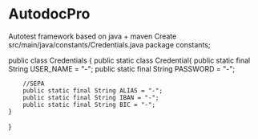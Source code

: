 # AutodocPro
Autotest framework based on java + maven
Create src/main/java/constants/Credentials.java
package constants;

public class Credentials {
    public static class Credential{
        public static final String USER_NAME = "-";
        public static final String PASSWORD = "-";

        //SEPA
        public static final String ALIAS = "-";
        public static final String IBAN = "-";
        public static final String BIC = "-";
    }
}
